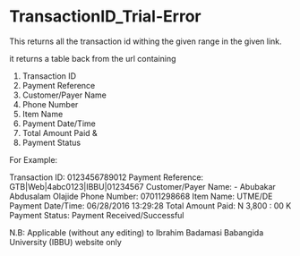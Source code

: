 # TransactionID_Trial-Error

This returns all the transaction id withing the given range in the given link.

it returns a table back from the url containing

1) Transaction ID
2) Payment Reference
3) Customer/Payer Name
4) Phone Number
5) Item Name
6) Payment Date/Time
7) Total Amount Paid &
8) Payment Status

For Example:

Transaction ID:	0123456789012
Payment Reference:	GTB|Web|4abc0123|IBBU|01234567
Customer/Payer Name:	- Abubakar Abdusalam Olajide
Phone Number:	07011298668
Item Name:	UTME/DE
Payment Date/Time:	06/28/2016 13:29:28
Total Amount Paid:	N 3,800 : 00 K
Payment Status:	Payment Received/Successful

N.B: Applicable (without any editing) to Ibrahim Badamasi Babangida University (IBBU) website only
